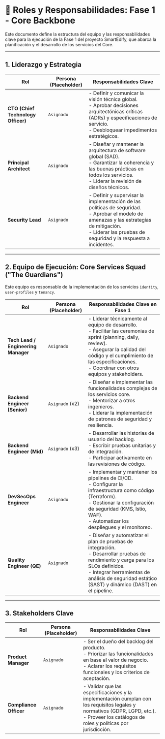 # 👥 Roles y Responsabilidades: Fase 1 - Core Backbone

Este documento define la estructura del equipo y las responsabilidades clave para la ejecución de la Fase 1 del proyecto SmartEdify, que abarca la planificación y el desarrollo de los servicios del Core.

---

## 1. Liderazgo y Estrategia

| Rol | Persona (Placeholder) | Responsabilidades Clave |
|---|---|---|
| **CTO (Chief Technology Officer)** | `Asignado` | - Definir y comunicar la visión técnica global.<br>- Aprobar decisiones arquitectónicas críticas (ADRs) y especificaciones de servicio.<br>- Desbloquear impedimentos estratégicos. |
| **Principal Architect** | `Asignado` | - Diseñar y mantener la arquitectura de software global (SAD).<br>- Garantizar la coherencia y las buenas prácticas en todos los servicios.<br>- Liderar la revisión de diseños técnicos. |
| **Security Lead** | `Asignado` | - Definir y supervisar la implementación de las políticas de seguridad.<br>- Aprobar el modelo de amenazas y las estrategias de mitigación.<br>- Liderar las pruebas de seguridad y la respuesta a incidentes. |

---

## 2. Equipo de Ejecución: Core Services Squad ("The Guardians")

Este equipo es responsable de la implementación de los servicios `identity`, `user-profiles` y `tenancy`.

| Rol | Persona (Placeholder) | Responsabilidades Clave en Fase 1 |
|---|---|---|
| **Tech Lead / Engineering Manager** | `Asignado` | - Liderar técnicamente al equipo de desarrollo.<br>- Facilitar las ceremonias de sprint (planning, daily, review).<br>- Asegurar la calidad del código y el cumplimiento de las especificaciones.<br>- Coordinar con otros equipos y stakeholders. |
| **Backend Engineer (Senior)** | `Asignado` (x2) | - Diseñar e implementar las funcionalidades complejas de los servicios core.<br>- Mentorizar a otros ingenieros.<br>- Liderar la implementación de patrones de seguridad y resiliencia. |
| **Backend Engineer (Mid)** | `Asignado` (x3) | - Desarrollar las historias de usuario del backlog.<br>- Escribir pruebas unitarias y de integración.<br>- Participar activamente en las revisiones de código. |
| **DevSecOps Engineer** | `Asignado` | - Implementar y mantener los pipelines de CI/CD.<br>- Configurar la infraestructura como código (Terraform).<br>- Gestionar la configuración de seguridad (KMS, Istio, WAF).<br>- Automatizar los despliegues y el monitoreo. |
| **Quality Engineer (QE)** | `Asignado` | - Diseñar y automatizar el plan de pruebas de integración.<br>- Desarrollar pruebas de rendimiento y carga para los SLOs definidos.<br>- Integrar herramientas de análisis de seguridad estático (SAST) y dinámico (DAST) en el pipeline. |

---

## 3. Stakeholders Clave

| Rol | Persona (Placeholder) | Responsabilidades Clave |
|---|---|---|
| **Product Manager** | `Asignado` | - Ser el dueño del backlog del producto.<br>- Priorizar las funcionalidades en base al valor de negocio.<br>- Aclarar los requisitos funcionales y los criterios de aceptación. |
| **Compliance Officer** | `Asignado` | - Validar que las especificaciones y la implementación cumplan con los requisitos legales y normativos (GDPR, LGPD, etc.).<br>- Proveer los catálogos de roles y políticas por jurisdicción. |
